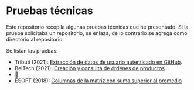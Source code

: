 # Pruebas técnicas

Este repositorio recopila algunas pruebas técnicas que he presentado.
Si la prueba solicitaba un repositorio, se enlaza, de lo contrario se agrega
como directorio al repositorio.

Se listan las pruebas:

- Tributi (2021): [Extracción de datos de usuario autenticado en GitHub](tributi).
- BeiTech (2021): [Creación y consulta de órdenes de productos](beitech).
- 🚧
- ESOFT (2018): [Columnas de la matriz con suma superior al promedio](esoft)

